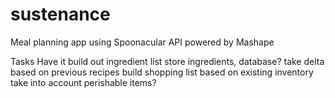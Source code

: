 # sustenance
Meal planning app using Spoonacular API powered by Mashape

Tasks
Have it build out ingredient list
store ingredients, database?
take delta based on previous recipes
build shopping list based on existing inventory
take into account perishable items?
